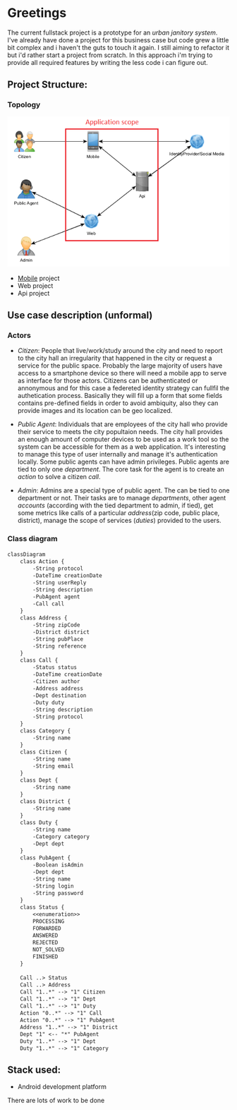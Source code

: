 # Greetings

The current fullstack project is a prototype for an *urban janitory system*. I've already have done a project for 
this business case but code grew a little bit complex and i haven't the guts to touch it again. 
I still aiming to refactor it but i'd rather start a project from scratch.
In this approach i'm trying to provide all required features by writing the less code i can figure out.

## Project Structure:

### Topology

![](assets/topology.png)

- [Mobile](mobile/README.md) project
- Web project
- Api project

## Use case description (unformal)

### Actors

- *Citizen*: People that live/work/study around the city and need to report to the city hall 
an irregularity that happened in the city or request a service for the public space. 
Probably the large majority of users have access to a smartphone device so there will need 
a mobile app to serve as interface for those actors. Citizens can be authenticated or annonymous 
and for this case a federeted identity strategy can fullfil the authetication process. 
Basically they will fill up a form that some fields contains pre-defined fields in order to 
avoid ambiquity, also they can provide images and its location can be geo localized.

- *Public Agent*: Individuals that are employees of the city hall who provide their service 
to meets the city popultaion needs. The city hall provides an enough amount of computer devices 
to be used as a work tool so the system can be accessible for them as a web application. 
It's interesting to manage this type of user internally and manage it's authentication locally.
Some public agents can have admin privileges. Public agents are tied to only one *department*. 
The core task for the agent is to create an *action* to solve a citizen *call*.

- *Admin*: Admins are a special type of public agent. The can be tied to one department or not.
Their tasks are to manage *departments*, other agent *accounts* (according with the tied department 
to admin, if tied), get some metrics like calls of a particular *address*(zip code, public place, 
district), manage the scope of services (*duties*) provided to the users.

### Class diagram
```mermaid
classDiagram
    class Action {
        -String protocol
        -DateTime creationDate
        -String userReply
        -String description
        -PubAgent agent
        -Call call
    }
    class Address {
        -String zipCode
        -District district
        -String pubPlace
        -String reference
    }
    class Call {
        -Status status
        -DateTime creationDate
        -Citizen author
        -Address address
        -Dept destination
        -Duty duty
        -String description
        -String protocol
    }
    class Category {
        -String name
    }
    class Citizen {
        -String name
        -String email
    }
    class Dept {
        -String name
    }
    class District {
        -String name
    }
    class Duty {
        -String name
        -Category category
        -Dept dept
    }
    class PubAgent {
        -Boolean isAdmin
        -Dept dept
        -String name
        -String login
        -String password
    }
    class Status {
        <<enumeration>>
        PROCESSING
        FORWARDED
        ANSWERED
        REJECTED
        NOT_SOLVED
        FINISHED
    }

    Call ..> Status
    Call ..> Address
    Call "1..*" --> "1" Citizen
    Call "1..*" --> "1" Dept
    Call "1..*" --> "1" Duty
    Action "0..*" --> "1" Call
    Action "0..*" --> "1" PubAgent
    Address "1..*" --> "1" District
    Dept "1" <-- "*" PubAgent
    Duty "1..*" --> "1" Dept
    Duty "1..*" --> "1" Category
```

## Stack used:

- Android development platform

There are lots of work to be done